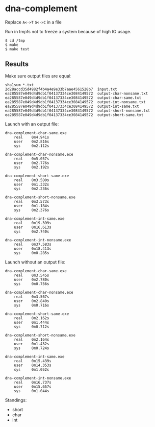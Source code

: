 # dna-complement
Replace `A<->T` `G<->C` in a file

Run in tmpfs not to freeze a system because of high IO usage.

```
$ cd /tmp
$ make
$ make test
```

## Results

Make sure output files are equal:
```
sha1sum *.txt
2d28accd35d4982f4b4a4e9e33b7aae4561528b7  input.txt
ea285587e049d4d9db1f04137334ce3084149572  output-char-nonsame.txt
ea285587e049d4d9db1f04137334ce3084149572  output-char-same.txt
ea285587e049d4d9db1f04137334ce3084149572  output-int-nonsame.txt
ea285587e049d4d9db1f04137334ce3084149572  output-int-same.txt
ea285587e049d4d9db1f04137334ce3084149572  output-short-nonsame.txt
ea285587e049d4d9db1f04137334ce3084149572  output-short-same.txt
```

Launch with an output file:
```
dna-complement-char-same.exe
    real    0m4.941s
    user    0m2.816s
    sys     0m2.112s

dna-complement-char-nonsame.exe
    real    0m5.057s
    user    0m2.776s
    sys     0m2.192s

dna-complement-short-same.exe
    real    0m3.580s
    user    0m1.332s
    sys     0m2.236s

dna-complement-short-nonsame.exe
    real    0m3.573s
    user    0m1.184s
    sys     0m2.376s

dna-complement-int-same.exe
    real    0m19.399s
    user    0m16.613s
    sys     0m2.740s

dna-complement-int-nonsame.exe
    real    0m37.583s
    user    0m18.413s
    sys     0m8.285s
```

Launch without an output file:
```
dna-complement-char-same.exe
    real    0m3.545s
    user    0m2.780s
    sys     0m0.756s

dna-complement-char-nonsame.exe
    real    0m3.567s
    user    0m2.840s
    sys     0m0.716s

dna-complement-short-same.exe
    real    0m2.162s
    user    0m1.444s
    sys     0m0.712s

dna-complement-short-nonsame.exe
    real    0m2.164s
    user    0m1.432s
    sys     0m0.724s

dna-complement-int-same.exe
    real    0m15.439s
    user    0m14.353s
    sys     0m1.052s

dna-complement-int-nonsame.exe
    real    0m16.737s
    user    0m15.657s
    sys     0m1.044s
```

Standings:
  * short
  * char
  * int
